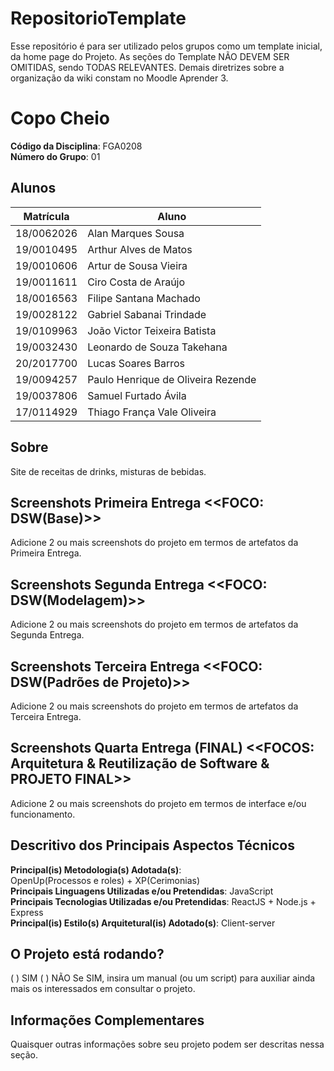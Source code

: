 # RepositorioTemplate
Esse repositório é para ser utilizado pelos grupos como um template inicial, da home page do Projeto.
As seções do Template NÃO DEVEM SER OMITIDAS, sendo TODAS RELEVANTES.
Demais diretrizes sobre a organização da wiki constam no Moodle Aprender 3.
# Copo Cheio

**Código da Disciplina**: FGA0208<br>
**Número do Grupo**: 01<br>

## Alunos
|Matrícula | Aluno |
| -- | -- |
|  18/0062026  |  Alan Marques Sousa  |
|  19/0010495  |  Arthur Alves de Matos  |
|  19/0010606  |  Artur de Sousa Vieira  |
|  19/0011611  |  Ciro Costa de Araújo  |
|  18/0016563  |  Filipe Santana Machado  |
|  19/0028122  |  Gabriel Sabanai Trindade  |
|  19/0109963  |  João Victor Teixeira Batista |
|  19/0032430  |  Leonardo de Souza Takehana  |
|  20/2017700  |  Lucas Soares Barros  |
|  19/0094257  |  Paulo Henrique de Oliveira Rezende |
|  19/0037806  |  Samuel Furtado Ávila  |
|  17/0114929  |  Thiago França Vale Oliveira  |

## Sobre 
Site de receitas de drinks, misturas de bebidas.

## Screenshots Primeira Entrega <<FOCO: DSW(Base)>>
Adicione 2 ou mais screenshots do projeto em termos de artefatos da Primeira Entrega.

## Screenshots Segunda Entrega <<FOCO: DSW(Modelagem)>>
Adicione 2 ou mais screenshots do projeto em termos de artefatos da Segunda Entrega.

## Screenshots Terceira Entrega <<FOCO: DSW(Padrões de Projeto)>>
Adicione 2 ou mais screenshots do projeto em termos de artefatos da Terceira Entrega.

## Screenshots Quarta Entrega (FINAL) <<FOCOS: Arquitetura & Reutilização de Software & PROJETO FINAL>>
Adicione 2 ou mais screenshots do projeto em termos de interface e/ou funcionamento.

## Descritivo dos Principais Aspectos Técnicos 
**Principal(is) Metodologia(s) Adotada(s)**: <br>OpenUp(Processos e roles) + XP(Cerimonias)</br>
**Principais Linguagens Utilizadas e/ou Pretendidas**: JavaScript<br>
**Principais Tecnologias Utilizadas e/ou Pretendidas**: ReactJS + Node.js + Express  <br>
**Principal(is) Estilo(s) Arquitetural(is) Adotado(s)**: Client-server<br>

## O Projeto está rodando?
( ) SIM
( ) NÃO
Se SIM, insira um manual (ou um script) para auxiliar ainda mais os interessados em consultar o projeto.

## Informações Complementares 
Quaisquer outras informações sobre seu projeto podem ser descritas nessa seção.
